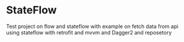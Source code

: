 # StateFlow
Test project on flow and stateflow with example on fetch data from api using stateflow with retrofit and mvvm and Dagger2 and reposetory 
